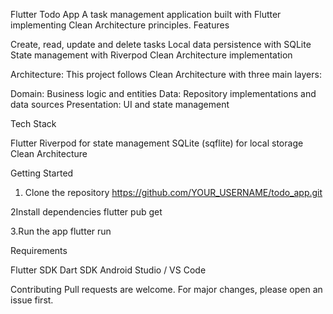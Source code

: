 Flutter Todo App
A task management application built with Flutter implementing Clean Architecture principles.
Features

Create, read, update and delete tasks
Local data persistence with SQLite
State management with Riverpod
Clean Architecture implementation

Architecture:
This project follows Clean Architecture with three main layers:

Domain: Business logic and entities
Data: Repository implementations and data sources
Presentation: UI and state management

Tech Stack

Flutter
Riverpod for state management
SQLite (sqflite) for local storage
Clean Architecture

Getting Started

1. Clone the repository
https://github.com/YOUR_USERNAME/todo_app.git

2Install dependencies
flutter pub get

3.Run the app
flutter run

Requirements

Flutter SDK
Dart SDK
Android Studio / VS Code

Contributing
Pull requests are welcome. For major changes, please open an issue first.
